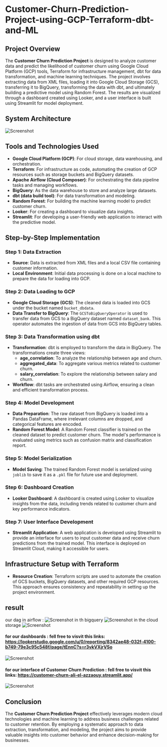 # Customer-Churn-Prediction-Project-using-GCP-Terraform-dbt-and-ML


## Project Overview
The **Customer Churn Prediction Project** is designed to analyze customer data and predict the likelihood of customer churn using Google Cloud Platform (GCP) tools, Terraform for infrastructure management, dbt for data transformation, and machine learning techniques. The project involves extracting data from XML files, loading it into Google Cloud Storage (GCS), transferring it to BigQuery, transforming the data with dbt, and ultimately building a predictive model using Random Forest. The results are visualized through a dashboard created using Looker, and a user interface is built using Streamlit for model deployment.


## System Architecture
![Screenshot](https://github.com/2000aliali/Customer-Churn-Prediction-Project-using-GCP-Terraform-dbt-airflow-and-ML/blob/main/IMAGES/aaarch.jpg)
## Tools and Technologies Used
- **Google Cloud Platform (GCP)**: For cloud storage, data warehousing, and orchestration.
- **Terraform**: For infrastructure as code, automating the creation of GCP resources such as storage buckets and BigQuery datasets.
- **Apache Airflow (Cloud Composer)**: For orchestrating the data pipeline tasks and managing workflows.
- **BigQuery**: As the data warehouse to store and analyze large datasets.
- **dbt (data build tool)**: For data transformation and modeling.
- **Random Forest**: For building the machine learning model to predict customer churn.
- **Looker**: For creating a dashboard to visualize data insights.
- **Streamlit**: For developing a user-friendly web application to interact with the predictive model.

## Step-by-Step Implementation

### Step 1: Data Extraction
- **Source**: Data is extracted from XML files and a local CSV file containing customer information.
- **Local Environment**: Initial data processing is done on a local machine to prepare the data for loading into GCP.

### Step 2: Data Loading to GCP
- **Google Cloud Storage (GCS)**: The cleaned data is loaded into GCS under the bucket named `bucket_dbdata`.
- **Data Transfer to BigQuery**: The `GCSToBigQueryOperator` is used to transfer data from GCS to a BigQuery dataset named `dataset_bank`. This operator automates the ingestion of data from GCS into BigQuery tables.

### Step 3: Data Transformation using dbt
- **Transformation**: dbt is employed to transform the data in BigQuery. The transformations create three views:
  - **age_correlation**: To analyze the relationship between age and churn.
  - **aggregated_data**: To aggregate various metrics related to customer churn.
  - **salary_correlation**: To explore the relationship between salary and churn.
- **Workflow**: dbt tasks are orchestrated using Airflow, ensuring a clean and efficient transformation process.

### Step 4: Model Development
- **Data Preparation**: The raw dataset from BigQuery is loaded into a Pandas DataFrame, where irrelevant columns are dropped, and categorical features are encoded.
- **Random Forest Model**: A Random Forest classifier is trained on the cleaned dataset to predict customer churn. The model's performance is evaluated using metrics such as confusion matrix and classification report.

### Step 5: Model Serialization
- **Model Saving**: The trained Random Forest model is serialized using `joblib` to save it as a `.pkl` file for future use and deployment.

### Step 6: Dashboard Creation
- **Looker Dashboard**: A dashboard is created using Looker to visualize insights from the data, including trends related to customer churn and key performance indicators.

### Step 7: User Interface Development
- **Streamlit Application**: A web application is developed using Streamlit to provide an interface for users to input customer data and receive churn predictions from the trained model. This interface is deployed on Streamlit Cloud, making it accessible for users.

## Infrastructure Setup with Terraform
- **Resource Creation**: Terraform scripts are used to automate the creation of GCS buckets, BigQuery datasets, and other required GCP resources. This approach ensures consistency and repeatability in setting up the project environment.
## result
our dag in airflow :
![Screenshot](https://github.com/2000aliali/Customer-Churn-Prediction-Project-using-GCP-Terraform-dbt-airflow-and-ML/blob/main/IMAGES/screen%20of%20result/Capture%20d'%C3%A9cran%202024-09-29%20191612.png)
in th bigquery
![Screenshot](https://github.com/2000aliali/Customer-Churn-Prediction-Project-using-GCP-Terraform-dbt-airflow-and-ML/blob/main/IMAGES/bq.png)
in the cloud storage
![Screenshot](https://github.com/2000aliali/Customer-Churn-Prediction-Project-using-GCP-Terraform-dbt-airflow-and-ML/blob/main/IMAGES/gs.png)

#### for our dashboards : fell free to visvit this links: https://lookerstudio.google.com/u/0/reporting/8342ae48-032f-4100-b749-79e3c95c548f/page/tEnnC?s=r3vkVXjrVSo
![Screenshot](https://github.com/2000aliali/Customer-Churn-Prediction-Project-using-GCP-Terraform-dbt-airflow-and-ML/blob/main/IMAGES/dash.png)

#### for our interface of Customer Churn Prediction : fell free to visvit this links: https://customer-churn-ali-el-azzaouy.streamlit.app/
![Screenshot](https://github.com/2000aliali/Customer-Churn-Prediction-Project-using-GCP-Terraform-dbt-airflow-and-ML/blob/main/IMAGES/stream.png)


## Conclusion
The **Customer Churn Prediction Project** effectively leverages modern cloud technologies and machine learning to address business challenges related to customer retention. By employing a systematic approach to data extraction, transformation, and modeling, the project aims to provide valuable insights into customer behavior and enhance decision-making for businesses.
